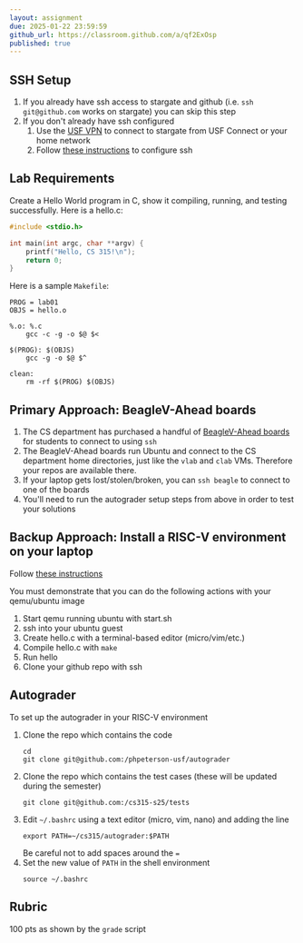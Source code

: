 ```yaml
---
layout: assignment
due: 2025-01-22 23:59:59
github_url: https://classroom.github.com/a/qf2ExOsp
published: true
---
```


## SSH Setup

1. If you already have ssh access to stargate and github (i.e. `ssh git@github.com` works on stargate) you can skip this step
1. If you don't already have ssh configured
    1. Use the [USF VPN](https://myusf.usfca.edu/vpn) to connect to stargate from USF Connect or your home network
    1. Follow [these instructions](/docs/ssh-beagle-setup.html) to configure ssh

## Lab Requirements

Create a Hello World program in C, show it compiling, running, and testing successfully. Here is a hello.c:

```c
#include <stdio.h>

int main(int argc, char **argv) {
    printf("Hello, CS 315!\n");
    return 0;
}
```

Here is a sample `Makefile`:

```make
PROG = lab01
OBJS = hello.o

%.o: %.c
	gcc -c -g -o $@ $<

$(PROG): $(OBJS)
	gcc -g -o $@ $^

clean:
	rm -rf $(PROG) $(OBJS)
```

## Primary Approach: BeagleV-Ahead boards

1. The CS department has purchased a handful of [BeagleV-Ahead boards](https://www.beagleboard.org/boards/beaglev-ahead) for students to connect to using `ssh`
1. The BeagleV-Ahead boards run Ubuntu and connect to the CS department home directories, just like the `vlab` and `clab` VMs. Therefore your repos are available there.
1. If your laptop gets lost/stolen/broken, you can `ssh beagle` to connect to one of the boards
1. You'll need to run the autograder setup steps from above in order to test your solutions

## Backup Approach: Install a RISC-V environment on your laptop

Follow [these instructions](https://github.com/usfca-cs-tools/docs/blob/main/riscv-setup-ubuntu.md)

You must demonstrate that you can do the following actions with your qemu/ubuntu image
1. Start qemu running ubuntu with start.sh
1. ssh into your ubuntu guest
1. Create hello.c with a terminal-based editor (micro/vim/etc.)
1. Compile hello.c with `make`
1. Run hello
1. Clone your github repo with ssh


## Autograder 

To set up the autograder in your RISC-V environment

1. Clone the repo which contains the code
    ```
    cd
    git clone git@github.com:/phpeterson-usf/autograder
    ```
1. Clone the repo which contains the test cases (these will be updated during the semester)
    ```
    git clone git@github.com:/cs315-s25/tests
    ```
1. Edit `~/.bashrc` using a text editor (micro, vim, nano) and adding the line
    ```
    export PATH=~/cs315/autograder:$PATH
    ```
    Be careful not to add spaces around the `=`
1. Set the new value of `PATH` in the shell environment
    ```text
    source ~/.bashrc
    ```

## Rubric

100 pts as shown by the `grade` script